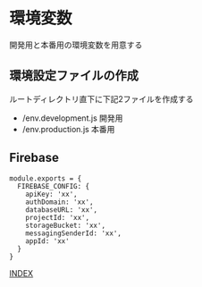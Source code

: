 # 環境変数

開発用と本番用の環境変数を用意する

## 環境設定ファイルの作成

ルートディレクトリ直下に下記2ファイルを作成する

- /env.development.js 開発用
- /env.production.js 本番用

## Firebase

```
module.exports = {
  FIREBASE_CONFIG: {
    apiKey: 'xx',
    authDomain: 'xx',
    databaseURL: 'xx',
    projectId: 'xx',
    storageBucket: 'xx',
    messagingSenderId: 'xx',
    appId: 'xx'
  }
}
```

[INDEX](../index.md)
